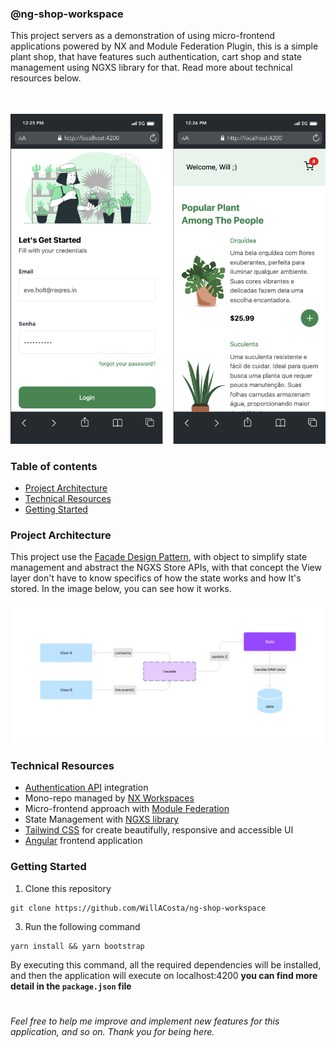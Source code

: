 ### @ng-shop-workspace

This project servers as a demonstration of using micro-frontend applications powered by NX and Module Federation Plugin, this is a simple plant shop, that have features such
authentication, cart shop and state management using NGXS library for that. Read more about technical resources below.

<div style="text-align: center;">
  <img src="docs/images/screenshot.png" width="700" alt="screenshot" style="margin-top: 35px"/>
</div>

### Table of contents

- [Project Architecture](#project-architecture)
- [Technical Resources](#technical-resources)
- [Getting Started](#getting-started)

### Project Architecture

This project use the [Facade Design Pattern](https://refactoring.guru/design-patterns/facade), with object to simplify state management and abstract the NGXS Store APIs, with that concept
the View layer don't have to know specifics of how the state works and how It's stored. In the image below, you can see how it works.

<img src="docs/images/arch.png" />

### Technical Resources

- [Authentication API](https://reqres.in/) integration
- Mono-repo managed by [NX Workspaces](https://nx.dev/)
- Micro-frontend approach with [Module Federation](https://webpack.js.org/concepts/module-federation/)
- State Management with [NGXS library](https://www.ngxs.io/)
- [Tailwind CSS](https://tailwindcss.com/) for create beautifully, responsive and accessible UI
- [Angular](https://angular.io/) frontend application

### Getting Started

1. Clone this repository

```shell
git clone https://github.com/WillACosta/ng-shop-workspace
```

3. Run the following command

```shell
yarn install && yarn bootstrap
```

By executing this command, all the required dependencies will be installed, and then the application will execute on localhost:4200
**you can find more detail in the `package.json` file**

#

_Feel free to help me improve and implement new features for this application, and so on. Thank you for being here._
